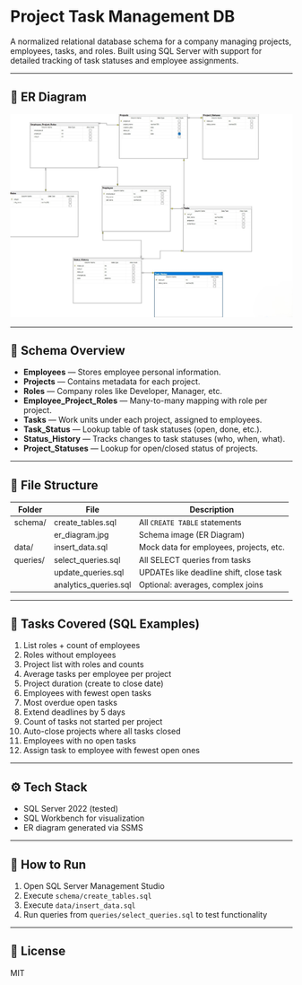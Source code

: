 # Project Task Management DB

A normalized relational database schema for a company managing projects, employees, tasks, and roles. Built using SQL Server with support for detailed tracking of task statuses and employee assignments.

---

## 📐 ER Diagram

![ER Diagram](schema/er_diagram.jpg)

---

## 🧱 Schema Overview

- **Employees** — Stores employee personal information.
- **Projects** — Contains metadata for each project.
- **Roles** — Company roles like Developer, Manager, etc.
- **Employee_Project_Roles** — Many-to-many mapping with role per project.
- **Tasks** — Work units under each project, assigned to employees.
- **Task_Status** — Lookup table of task statuses (open, done, etc.).
- **Status_History** — Tracks changes to task statuses (who, when, what).
- **Project_Statuses** — Lookup for open/closed status of projects.

---

## 📁 File Structure

| Folder        | File                     | Description                             |
|---------------|--------------------------|-----------------------------------------|
| schema/       | create_tables.sql        | All `CREATE TABLE` statements           |
|               | er_diagram.jpg           | Schema image (ER Diagram)               |
| data/         | insert_data.sql          | Mock data for employees, projects, etc. |
| queries/      | select_queries.sql       | All SELECT queries from tasks           |
|               | update_queries.sql       | UPDATEs like deadline shift, close task |
|               | analytics_queries.sql    | Optional: averages, complex joins       |

---

## 📌 Tasks Covered (SQL Examples)

1. List roles + count of employees
2. Roles without employees
3. Project list with roles and counts
4. Average tasks per employee per project
5. Project duration (create to close date)
6. Employees with fewest open tasks
7. Most overdue open tasks
8. Extend deadlines by 5 days
9. Count of tasks not started per project
10. Auto-close projects where all tasks closed
11. Employees with no open tasks
12. Assign task to employee with fewest open ones

---

## ⚙ Tech Stack

- SQL Server 2022 (tested)
- SQL Workbench for visualization
- ER diagram generated via SSMS

---

## 🚀 How to Run

1. Open SQL Server Management Studio
2. Execute `schema/create_tables.sql`
3. Execute `data/insert_data.sql`
4. Run queries from `queries/select_queries.sql` to test functionality

---

## 📝 License

MIT
